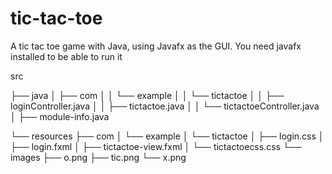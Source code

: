 # tic-tac-toe

A tic tac toe game with Java, using Javafx as the GUI. You need javafx installed to be able to run it

src

├──    java
│          ├── com
│           │   └── example
│           │       └── tictactoe
│           │           ├── loginController.java
│           │           ├── tictactoe.java
│           │           └── tictactoeController.java
│       ├── module-info.java

└── resources
        ├── com
        │   └── example
        │       └── tictactoe
        │           ├── login.css
        │           ├── login.fxml
        │           ├── tictactoe-view.fxml
        │           └── tictactoecss.css
        └── images
            ├── o.png
            ├── tic.png
            └── x.png

